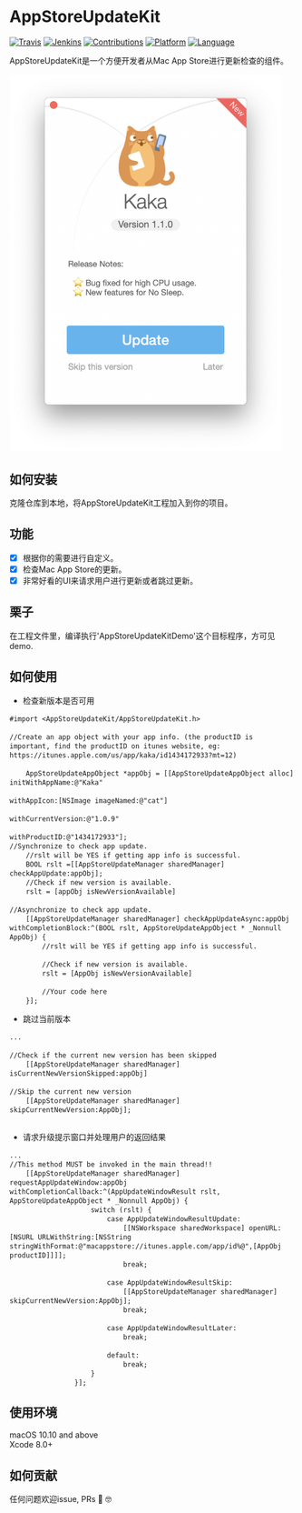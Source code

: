 # AppStoreUpdateKit
[![Travis](https://img.shields.io/badge/build-passing-brightgreen.svg)](https://github.com/HsiangHo/AppStoreUpdateKit)
[![Jenkins](https://img.shields.io/badge/license-GPL2-red.svg)](https://github.com/HsiangHo/AppStoreUpdateKit/blob/master/LICENSE)
[![Contributions](https://img.shields.io/badge/contributions-welcome-brightgreen.svg?style=flat)](https://github.com/HsiangHo/AppStoreUpdateKit/issues)
[![Platform](https://img.shields.io/badge/platform-macOS-yellow.svg)]()
[![Language](https://img.shields.io/badge/Language-Objective--C-green.svg)]()  
  
AppStoreUpdateKit是一个方便开发者从Mac App Store进行更新检查的组件。

<img src="doc/screenshot1.png" width="480px">

## 如何安装
克隆仓库到本地，将AppStoreUpdateKit工程加入到你的项目。
  
## 功能
- [x] 根据你的需要进行自定义。
- [x] 检查Mac App Store的更新。
- [x] 非常好看的UI来请求用户进行更新或者跳过更新。

## 栗子

在工程文件里，编译执行'AppStoreUpdateKitDemo'这个目标程序，方可见demo.

## 如何使用
- 检查新版本是否可用
```
#import <AppStoreUpdateKit/AppStoreUpdateKit.h>

//Create an app object with your app info. (the productID is important, find the productID on itunes website, eg: https://itunes.apple.com/us/app/kaka/id1434172933?mt=12)

    AppStoreUpdateAppObject *appObj = [[AppStoreUpdateAppObject alloc] initWithAppName:@"Kaka"
                                                                           withAppIcon:[NSImage imageNamed:@"cat"]
                                                                    withCurrentVersion:@"1.0.9"
                                                                         withProductID:@"1434172933"];
//Synchronize to check app update.
    //rslt will be YES if getting app info is successful.
    BOOL rslt =[[AppStoreUpdateManager sharedManager] checkAppUpdate:appObj];
    //Check if new version is available.
    rslt = [appObj isNewVersionAvailable]
    
//Asynchronize to check app update.
    [[AppStoreUpdateManager sharedManager] checkAppUpdateAsync:appObj withCompletionBlock:^(BOOL rslt, AppStoreUpdateAppObject * _Nonnull AppObj) {
        //rslt will be YES if getting app info is successful.
        
        //Check if new version is available.
        rslt = [AppObj isNewVersionAvailable]
        
        //Your code here
    }];

```

- 跳过当前版本
```
...

//Check if the current new version has been skipped 
    [[AppStoreUpdateManager sharedManager] isCurrentNewVersionSkipped:appObj]
    
//Skip the current new version
    [[AppStoreUpdateManager sharedManager] skipCurrentNewVersion:AppObj];
      
```

- 请求升级提示窗口并处理用户的返回结果

```
...
//This method MUST be invoked in the main thread!!
    [[AppStoreUpdateManager sharedManager] requestAppUpdateWindow:appObj withCompletionCallback:^(AppUpdateWindowResult rslt, AppStoreUpdateAppObject * _Nonnull AppObj) {
                    switch (rslt) {
                        case AppUpdateWindowResultUpdate:
                            [[NSWorkspace sharedWorkspace] openURL:[NSURL URLWithString:[NSString stringWithFormat:@"macappstore://itunes.apple.com/app/id%@",[AppObj productID]]]];
                            break;
                            
                        case AppUpdateWindowResultSkip:
                            [[AppStoreUpdateManager sharedManager] skipCurrentNewVersion:AppObj];
                            break;
                            
                        case AppUpdateWindowResultLater:
                            break;
                            
                        default:
                            break;
                    }
                }];

```

## 使用环境
macOS 10.10 and above  
Xcode 8.0+

## 如何贡献
任何问题欢迎issue, PRs 🙌 🤓
